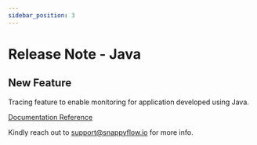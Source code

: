 ```yaml
---
sidebar_position: 3 
---
```

# Release Note - Java

## New Feature

Tracing feature to enable monitoring for application developed using Java.

[Documentation Reference](/docs/selfhosted-turbo/Tracing/java/overview)

Kindly reach out to [support@snappyflow.io](mailto:support@snappyflow.io) for more info.

